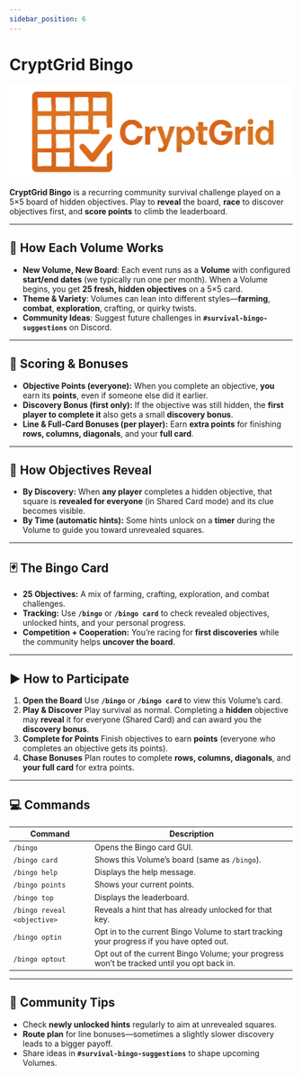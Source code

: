 ```yaml
---
sidebar_position: 6
---
```


# CryptGrid Bingo

![cryptgrid logo](./img/cryptgrid-logo.png)

**CryptGrid Bingo** is a recurring community survival challenge played on a 5×5 board of hidden objectives. Play to **reveal** the board, **race** to discover objectives first, and **score points** to climb the leaderboard.

---

## 🔄 How Each Volume Works

* **New Volume, New Board**: Each event runs as a **Volume** with configured **start/end dates** (we typically run one per month). When a Volume begins, you get **25 fresh, hidden objectives** on a 5×5 card.
* **Theme & Variety**: Volumes can lean into different styles—**farming**, **combat**, **exploration**, crafting, or quirky twists.
* **Community Ideas**: Suggest future challenges in **`#survival-bingo-suggestions`** on Discord.

---

## 🧮 Scoring & Bonuses

* **Objective Points (everyone):** When you complete an objective, **you** earn its **points**, even if someone else did it earlier.
* **Discovery Bonus (first only):** If the objective was still hidden, the **first player to complete it** also gets a small **discovery bonus**.
* **Line & Full-Card Bonuses (per player):** Earn **extra points** for finishing **rows, columns, diagonals**, and your **full card**.

---

## 🧩 How Objectives Reveal

* **By Discovery:** When **any player** completes a hidden objective, that square is **revealed for everyone** (in Shared Card mode) and its clue becomes visible.
* **By Time (automatic hints):** Some hints unlock on a **timer** during the Volume to guide you toward unrevealed squares.

---

## 🃏 The Bingo Card

* **25 Objectives:** A mix of farming, crafting, exploration, and combat challenges.
* **Tracking:** Use **`/bingo`** or **`/bingo card`** to check revealed objectives, unlocked hints, and your personal progress.
* **Competition + Cooperation:** You’re racing for **first discoveries** while the community helps **uncover the board**.

---

## ▶️ How to Participate

1. **Open the Board**
   Use **`/bingo`** or **`/bingo card`** to view this Volume’s card.
2. **Play & Discover**
   Play survival as normal. Completing a **hidden** objective may **reveal** it for everyone (Shared Card) and can award you the **discovery bonus**.
3. **Complete for Points**
   Finish objectives to earn **points** (everyone who completes an objective gets its points).
4. **Chase Bonuses**
   Plan routes to complete **rows, columns, diagonals**, and **your full card** for extra points.

---

## 💻 Commands

| Command                     | Description                                            |
| --------------------------- | ------------------------------------------------------ |
| `/bingo`                    | Opens the Bingo card GUI.                              |
| `/bingo card`               | Shows this Volume’s board (same as `/bingo`).          |
| `/bingo help`               | Displays the help message.                             |
| `/bingo points`             | Shows your current points.                             |
| `/bingo top`                | Displays the leaderboard.                              |
| `/bingo reveal <objective>` | Reveals a hint that has already unlocked for that key. |
| `/bingo optin`              | Opt in to the current Bingo Volume to start tracking your progress if you have opted out. |
| `/bingo optout`             | Opt out of the current Bingo Volume; your progress won’t be tracked until you opt back in. |

---

## 🚀 Community Tips

* Check **newly unlocked hints** regularly to aim at unrevealed squares.
* **Route plan** for line bonuses—sometimes a slightly slower discovery leads to a bigger payoff.
* Share ideas in **`#survival-bingo-suggestions`** to shape upcoming Volumes.